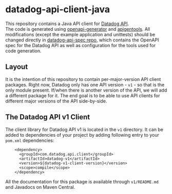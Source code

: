 # datadog-api-client-java

This repository contains a Java API client for [Datadog API](https://docs.datadoghq.com/api/).  
The code is generated using [openapi-generator](https://github.com/OpenAPITools/openapi-generator)
and [apigentools](https://github.com/DataDog/apigentools). All modifications (except the
example application and unittests) should be changed directly in
[datadog-api-spec repo](https://github.com/DataDog/datadog-api-spec), which contains the OpenAPI
spec for the Datadog API as well as configuration for the tools used for code generation.

## Layout

It is the intention of this repository to contain per-major-version API client packages. Right
now, Datadog only has one API version - `v1` - so that is the only module present. If/when
there is another version of the API, we will add a different package for it. The end goal is
to be able to use API clients for different major versions of the API side-by-side.

## The Datadog API v1 Client

The client library for Datadog API v1 is located in the `v1` directory. It can be added
to dependencies of your project by adding following entry to your `pom.xml` dependencies:

```
    <dependency>
      <groupId>com.datadog.api.client</groupId>
      <artifactId>datadog-v1</artifactId>
      <version>${datadog-v1-client-version}</version>
      <scope>compile</scope>
    </dependency>
```

All the documentation for this package is available through `v1/README.md` and Javadocs
on Maven Central.